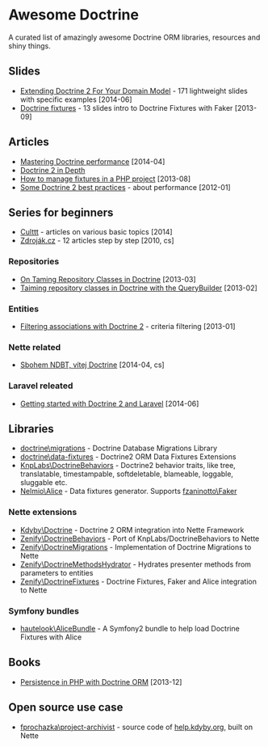 # Awesome Doctrine

A curated list of amazingly awesome Doctrine ORM libraries, resources and shiny things.



## Slides

* [Extending Doctrine 2 For Your Domain Model](https://speakerdeck.com/player/50548d22bf73df0002051b1f) - 171 lightweight slides with specific examples [2014-06]
* [Doctrine fixtures](http://www.slideshare.net/bill16301/doctrine-fixtures) - 13 slides intro to Doctrine Fixtures with Faker [2013-09]



## Articles

* [Mastering Doctrine performance](http://labs.octivi.com/mastering-symfony2-performance-doctrine/) [2014-04]
* [Doctrine 2 in Depth](http://www.krueckeberg.org/notes/d2.html)
* [How to manage fixtures in a PHP project](http://www.theodo.fr/blog/2013/08/managing-fixtures/) [2013-08]
* [Some Doctrine 2 best practices](http://www.uvd.co.uk/blog/some-doctrine-2-best-practices/) - about performance [2012-01]



## Series for beginners

* [Culttt](http://culttt.com/search/?q=doctrine) - articles on various basic topics [2014]
* [Zdroják.cz](http://www.zdrojak.cz/serialy/doctrine-2/) - 12 articles step by step [2010, cs]


### Repositories

* [On Taming Repository Classes in Doctrine](http://www.whitewashing.de/2013/03/04/doctrine_repositories.html) [2013-03]
* [Taiming repository classes in Doctrine with the QueryBuilder](http://dev.imagineeasy.com/post/44139111915/taiming-repository-classes-in-doctrine-with-the) [2013-02]


### Entities

* [Filtering associations with Doctrine 2](http://www.boxuk.com/blog/filtering-associations-with-doctrine-2/) - criteria filtering [2013-01]


### Nette related

* [Sbohem NDBT, vítej Doctrine](http://www.zeminem.cz/sbohem-ndbt-vitej-doctrine) [2014-04, cs]


### Laravel releated

* [Getting started with Doctrine 2 and Laravel](http://culttt.com/2014/06/30/getting-started-doctrine-2-laravel/) [2014-06]



## Libraries

* [doctrine\migrations](https://github.com/doctrine/migrations) - Doctrine Database Migrations Library 
* [doctrine\data-fixtures](https://github.com/doctrine/data-fixtures) - Doctrine2 ORM Data Fixtures Extensions
* [KnpLabs\DoctrineBehaviors](https://github.com/KnpLabs/DoctrineBehaviors/) - Doctrine2 behavior traits, like tree, translatable, timestampable, softdeletable, blameable, loggable, sluggable etc.
* [Nelmio\Alice](https://github.com/nelmio/alice) - Data fixtures generator. Supports [fzaninotto\Faker](https://github.com/fzaninotto/Faker)


### Nette extensions

* [Kdyby\Doctrine](https://github.com/Kdyby/Doctrine) - Doctrine 2 ORM integration into Nette Framework
* [Zenify\DoctrineBehaviors](https://github.com/Zenify/DoctrineBehaviors) - Port of KnpLabs/DoctrineBehaviors to Nette
* [Zenify\DoctrineMigrations](https://github.com/Zenify/DoctrineMigrations) - Implementation of Doctrine Migrations to Nette 
* [Zenify\DoctrineMethodsHydrator](https://github.com/Zenify/DoctrineMethodsHydrator) - Hydrates presenter methods from parameters to entities
* [Zenify\DoctrineFixtures](https://github.com/Zenify/DoctrineFixtures) - Doctrine Fixtures, Faker and Alice integration to Nette


### Symfony bundles

* [hautelook\AliceBundle](https://github.com/hautelook/AliceBundle) - A Symfony2 bundle to help load Doctrine Fixtures with Alice



## Books

* [Persistence in PHP with Doctrine ORM](http://www.amazon.com/Persistence-PHP-Doctrine-K%C3%A9vin-Dunglas/dp/1782164103) [2013-12]



## Open source use case

* [fprochazka\project-archivist](https://github.com/fprochazka/project-archivist) - source code of [help.kdyby.org](https://help.kdyby.org/), built on Nette
